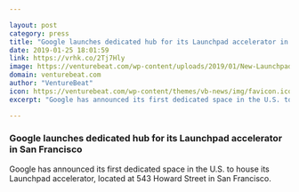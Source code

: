 ```yaml
---

layout: post
category: press
title: "Google launches dedicated hub for its Launchpad accelerator in San Francisco"
date: 2019-01-25 18:01:59
link: https://vrhk.co/2Tj7Hly
image: https://venturebeat.com/wp-content/uploads/2019/01/New-Launchpad-SF-2.jpg?w=1200&strip=all
domain: venturebeat.com
author: "VentureBeat"
icon: https://venturebeat.com/wp-content/themes/vb-news/img/favicon.ico
excerpt: "Google has announced its first dedicated space in the U.S. to house its Launchpad accelerator, located at 543 Howard Street in San Francisco."

---
```


### Google launches dedicated hub for its Launchpad accelerator in San Francisco

Google has announced its first dedicated space in the U.S. to house its Launchpad accelerator, located at 543 Howard Street in San Francisco.